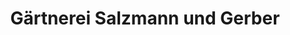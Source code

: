 ---
title: "Gärtnerei Salzmann und Gerber"
url: /bad-bocklet/gaertnerei-salzmann-und-gerber/
shop: Garten-Center
---